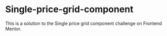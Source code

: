 # Single-price-grid-component
This is a solution to the Single price grid component challenge on Frontend Mentor.
